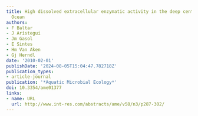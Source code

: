 ```yaml
---
title: High dissolved extracellular enzymatic activity in the deep central Atlantic
  Ocean
authors:
- F Baltar
- J Arístegui
- Jm Gasol
- E Sintes
- Hm Van Aken
- Gj Herndl
date: '2010-02-01'
publishDate: '2024-08-05T15:04:47.782718Z'
publication_types:
- article-journal
publication: '*Aquatic Microbial Ecology*'
doi: 10.3354/ame01377
links:
- name: URL
  url: http://www.int-res.com/abstracts/ame/v58/n3/p287-302/
---
```

